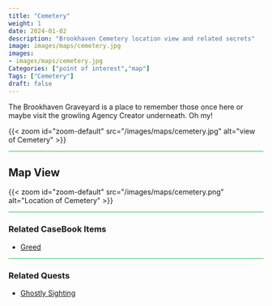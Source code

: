 ```yaml
---
title: "Cemetery"
weight: 1
date: 2024-01-02
description: "Brookhaven Cemetery location view and related secrets"
image: images/maps/cemetery.jpg
images:
- images/maps/cemetery.jpg
Categories: ["point of interest","map"]
Tags: ["Cemetery"]
draft: false
--- 
```



The Brookhaven Graveyard is a place to remember those once here or maybe visit the growling Agency Creator underneath. Oh my!

{{< zoom id="zoom-default" src="/images/maps/cemetery.jpg" alt="view of Cemetery" >}}


<hr style="background-color: #28b44c" size=8>

## Map View

{{< zoom id="zoom-default" src="/images/maps/cemetery.png" alt="Location of Cemetery" >}}


<hr style="background-color: #28b44c" size=8>

### Related CaseBook Items

- [Greed](/casebook/museum/greed/)

<hr style="background-color: #28b44c" size=8>

### Related Quests

- [Ghostly Sighting](/lore/quests/#ghostly-sighting)